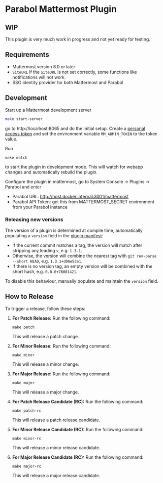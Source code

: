 # Parabol Mattermost Plugin

## WIP ##

This plugin is very much work in progress and not yet ready for testing.

## Requirements

- Mattermost version 8.0 or later
- `SiteURL` If the `SiteURL` is not set correctly, some functions like notifications will not work.
- SSO identity provider for both Mattermost and Parabol

## Development

Start up a Mattermost development server
```bash
make start-server
```
go to http://localhost:8065 and do the initial setup. Create a [personal access token](https://docs.mattermost.com/developer/personal-access-tokens.html)
and set the environment variable `MM_ADMIN_TOKEN` to the token value.


Run 
```
make watch
```
to start the plugin in development mode. This will watch for webapp changes and automatically rebuild the plugin.

Configure the plugin in mattermost, go to System Console -> Plugins -> Parabol and enter
- Parabol URL: http://host.docker.internal:3001/mattermost
- Parabol API Token: get this from MATTERMOST_SECRET environment from your Parabol instance

### Releasing new versions

The version of a plugin is determined at compile time, automatically populating a `version` field in the [plugin manifest](plugin.json):
* If the current commit matches a tag, the version will match after stripping any leading `v`, e.g. `1.3.1`.
* Otherwise, the version will combine the nearest tag with `git rev-parse --short HEAD`, e.g. `1.3.1+d06e53e1`.
* If there is no version tag, an empty version will be combined with the short hash, e.g. `0.0.0+76081421`.

To disable this behaviour, manually populate and maintain the `version` field.

## How to Release

To trigger a release, follow these steps:

1. **For Patch Release:** Run the following command:
    ```
    make patch
    ```
   This will release a patch change.

2. **For Minor Release:** Run the following command:
    ```
    make minor
    ```
   This will release a minor change.

3. **For Major Release:** Run the following command:
    ```
    make major
    ```
   This will release a major change.

4. **For Patch Release Candidate (RC):** Run the following command:
    ```
    make patch-rc
    ```
   This will release a patch release candidate.

5. **For Minor Release Candidate (RC):** Run the following command:
    ```
    make minor-rc
    ```
   This will release a minor release candidate.

6. **For Major Release Candidate (RC):** Run the following command:
    ```
    make major-rc
    ```
   This will release a major release candidate.

